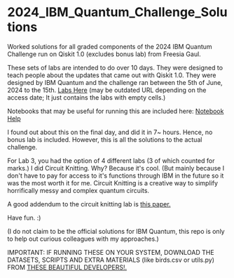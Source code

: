 # 2024_IBM_Quantum_Challenge_Solutions
Worked solutions for all graded components of the 2024 IBM Quantum Challenge run on Qiskit 1.0 (excludes bonus lab) from Freesia Gaul. 

These sets of labs are intended to do over 10 days. They were designed to teach people about the updates that came out with Qiskit 1.0.
They were designed by IBM Quantum and the challenge ran between the 5th of June, 2024 to the 15th. <a href="https://challenges.quantum.ibm.com/2024#lab-0">Labs Here</a> (may be outdated URL depending on the access date; It just contains the labs with empty cells.)

Notebooks that may be useful for running this are included here:  <a href="https://www.ibm.com/quantum/blog/qiskit-notebook-environments">Notebook Help</a>

I found out about this on the final day, and did it in 7~ hours. Hence, no bonus lab is included. However, this is all the solutions to the actual challenge.

For Lab 3, you had the option of 4 different labs (3 of which counted for marks.) I did Circuit Knitting. Why? Because it's cool. (But mainly because I don't have to pay for access to it's functions through IBM in the future so it was the most worth it for me. Circuit Knitting is a creative way to simplify horrifically messy and complex quantum circuits. 

A good addendum to the circuit knitting lab is <a href="https://arxiv.org/pdf/2205.00016">this paper.</a>

Have fun. :)

(I do not claim to be the official solutions for IBM Quantum, this repo is only to help out curious colleagues with my approaches.)

IMPORTANT: 
IF RUNNING THESE ON YOUR SYSTEM, DOWNLOAD THE DATASETS, SCRIPTS AND EXTRA MATERIALS (like birds.csv or utils.py) FROM <a href="https://github.com/qiskit-community/ibm-quantum-challenge-2024/tree/main">THESE BEAUTIFUL DEVELOPERS!.</a>

